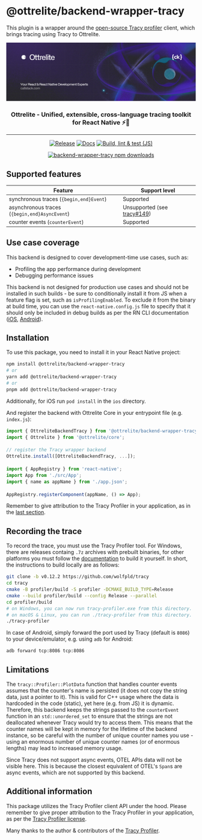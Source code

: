 # @ottrelite/backend-wrapper-tracy

This plugin is a wrapper around the [open-source Tracy profiler](https://github.com/wolfpld/tracy) client, which brings tracing using Tracy to Ottrelite.

<a href="https://www.callstack.com/open-source?utm_campaign=generic&utm_source=github&utm_medium=referral&utm_content=ottrelite" align="center">
  <picture>
    <img alt="Ottrelite" src="https://github.com/callstackincubator/ottrelite/blob/main/img/banner.jpg?raw=true">
  </picture>
</a>

<h3 align="center">
  <b>Ottrelite</b> - Unified, extensible, cross-language tracing toolkit for React Native ⚡️🔎
</h3>

---

<div align="center">

  [![Release](https://github.com/callstackincubator/ottrelite/actions/workflows/release.yml/badge.svg)](https://github.com/callstackincubator/ottrelite/actions/workflows/release.yml)
  [![Docs](https://github.com/callstackincubator/ottrelite/actions/workflows/docs.yml/badge.svg)](https://github.com/callstackincubator/ottrelite/actions/workflows/docs.yml)
  [![Build, lint & test (JS)](https://github.com/callstackincubator/ottrelite/actions/workflows/build-lint-test.yml/badge.svg)](https://github.com/callstackincubator/ottrelite/actions/workflows/build-lint-test.yml)

  [![backend-wrapper-tracy npm downloads](https://img.shields.io/npm/dm/@ottrelite/backend-wrapper-tracy.svg?style=flat-square&label=NPM%20-%20%40ottrelite%2Fbackend-wrapper-tracy)](https://www.npmjs.com/package/@ottrelite/backend-wrapper-tracy)

</div>

## Supported features

| Feature                                       | Support level                                                              |
| --------------------------------------------- | -------------------------------------------------------------------------- |
| synchronous traces (`{begin,end}Event`)       | Supported                                                                  |
| asynchronous traces (`{begin,end}AsyncEvent`) | Unsupported (see [tracy#149](https://github.com/wolfpld/tracy/issues/149)) |
| counter events (`counterEvent`)               | Supported                                                                  |

## Use case coverage

This backend is designed to cover development-time use cases, such as:

- Profiling the app performance during development
- Debugging performance issues

This backend is not designed for production use cases and should not be installed in such builds - be sure to conditionally install it from JS when a feature flag is set, such as `isProfilingEnabled`. To exclude it from the binary at build time, you can use the `react-native.config.js` file to specify that it should only be included in debug builds as per the RN CLI documentation ([iOS](https://github.com/react-native-community/cli/blob/main/docs/dependencies.md#platformsiosconfigurations), [Android](https://github.com/react-native-community/cli/blob/main/docs/dependencies.md#platformsandroidbuildtypes)).

## Installation

To use this package, you need to install it in your React Native project:

```bash
npm install @ottrelite/backend-wrapper-tracy
# or
yarn add @ottrelite/backend-wrapper-tracy
# or
pnpm add @ottrelite/backend-wrapper-tracy
```

Additionally, for iOS run `pod install` in the `ios` directory.

And register the backend with Ottrelite Core in your entrypoint file (e.g. `index.js`):

```typescript
import { OttreliteBackendTracy } from '@ottrelite/backend-wrapper-tracy';
import { Ottrelite } from '@ottrelite/core';

// register the Tracy wrapper backend
Ottrelite.install([OttreliteBackendTracy, ...]);

import { AppRegistry } from 'react-native';
import App from './src/App';
import { name as appName } from './app.json';

AppRegistry.registerComponent(appName, () => App);
```

Remember to give attribution to the Tracy Profiler in your application, as in the [last section](#additional-information).

## Recording the trace

To record the trace, you must use the Tracy Profiler tool. For Windows, there are releases containg `.7z` archives with prebuilt binaries, for other platforms you must follow the [documentation](https://github.com/wolfpld/tracy/releases/latest/download/tracy.pdf) to build it yourself. In short, the instructions to build locally are as follows:

```bash
git clone -b v0.12.2 https://github.com/wolfpld/tracy
cd tracy
cmake -B profiler/build -S profiler -DCMAKE_BUILD_TYPE=Release
cmake --build profiler/build --config Release --parallel
cd profiler/build
# on Windows, you can now run tracy-profiler.exe from this directory.
# on macOS & Linux, you can run ./tracy-profiler from this directory.
./tracy-profiler
```

In case of Android, simply forward the port used by Tracy (default is `8086`) to your device/emulator, e.g. using `adb` for Android:

```bash
adb forward tcp:8086 tcp:8086
```

## Limitations

The `tracy::Profiler::PlotData` function that handles counter events assumes that the counter's name is persisted (it does not copy the string data, just a pointer to it). This is valid for C++ usage where the data is hardcoded in the code (static), yet here (e.g. from JS) it is dynamic. Therefore, this backend keeps the strings passed to the `counterEvent` function in an `std::unordered_set` to ensure that the strings are not deallocated whenever Tracy would try to access them. This means that the counter names will be kept in memory for the lifetime of the backend instance, so be careful with the number of unique counter names you use - using an enormous number of unique counter names (or of enormous lengths) may lead to increased memory usage.

Since Tracy does not support async events, OTEL APIs data will not be visible here. This is because the closest equivalent of OTEL's `Span`s are async events, which are not supported by this backend.

## Additional information

This package utilizes the Tracy Profiler client API under the hood. Please remember to give proper attribution to the Tracy Profiler in your application, as per the [Tracy Profiler license](https://github.com/wolfpld/tracy/blob/master/LICENSE).

Many thanks to the author & contributors of the [Tracy Profiler](https://github.com/wolfpld/tracy).
